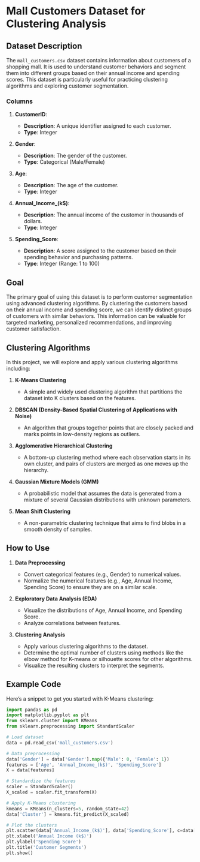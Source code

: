 # Mall Customers Dataset for Clustering Analysis

## Dataset Description

The `mall_customers.csv` dataset contains information about customers of a shopping mall. It is used to understand customer behaviors and segment them into different groups based on their annual income and spending scores. This dataset is particularly useful for practicing clustering algorithms and exploring customer segmentation.

### Columns

1. **CustomerID**: 
   - **Description**: A unique identifier assigned to each customer.
   - **Type**: Integer

2. **Gender**: 
   - **Description**: The gender of the customer.
   - **Type**: Categorical (Male/Female)

3. **Age**: 
   - **Description**: The age of the customer.
   - **Type**: Integer

4. **Annual_Income_(k$)**: 
   - **Description**: The annual income of the customer in thousands of dollars.
   - **Type**: Integer

5. **Spending_Score**: 
   - **Description**: A score assigned to the customer based on their spending behavior and purchasing patterns. 
   - **Type**: Integer (Range: 1 to 100)

## Goal

The primary goal of using this dataset is to perform customer segmentation using advanced clustering algorithms. By clustering the customers based on their annual income and spending score, we can identify distinct groups of customers with similar behaviors. This information can be valuable for targeted marketing, personalized recommendations, and improving customer satisfaction.

## Clustering Algorithms

In this project, we will explore and apply various clustering algorithms including:

1. **K-Means Clustering**
   - A simple and widely used clustering algorithm that partitions the dataset into K clusters based on the features.

2. **DBSCAN (Density-Based Spatial Clustering of Applications with Noise)**
   - An algorithm that groups together points that are closely packed and marks points in low-density regions as outliers.

3. **Agglomerative Hierarchical Clustering**
   - A bottom-up clustering method where each observation starts in its own cluster, and pairs of clusters are merged as one moves up the hierarchy.

4. **Gaussian Mixture Models (GMM)**
   - A probabilistic model that assumes the data is generated from a mixture of several Gaussian distributions with unknown parameters.

5. **Mean Shift Clustering**
   - A non-parametric clustering technique that aims to find blobs in a smooth density of samples.

## How to Use

1. **Data Preprocessing**
   - Convert categorical features (e.g., Gender) to numerical values.
   - Normalize the numerical features (e.g., Age, Annual Income, Spending Score) to ensure they are on a similar scale.

2. **Exploratory Data Analysis (EDA)**
   - Visualize the distributions of Age, Annual Income, and Spending Score.
   - Analyze correlations between features.

3. **Clustering Analysis**
   - Apply various clustering algorithms to the dataset.
   - Determine the optimal number of clusters using methods like the elbow method for K-means or silhouette scores for other algorithms.
   - Visualize the resulting clusters to interpret the segments.

## Example Code

Here’s a snippet to get you started with K-Means clustering:

```python
import pandas as pd
import matplotlib.pyplot as plt
from sklearn.cluster import KMeans
from sklearn.preprocessing import StandardScaler

# Load dataset
data = pd.read_csv('mall_customers.csv')

# Data preprocessing
data['Gender'] = data['Gender'].map({'Male': 0, 'Female': 1})
features = ['Age', 'Annual_Income_(k$)', 'Spending_Score']
X = data[features]

# Standardize the features
scaler = StandardScaler()
X_scaled = scaler.fit_transform(X)

# Apply K-Means clustering
kmeans = KMeans(n_clusters=5, random_state=42)
data['Cluster'] = kmeans.fit_predict(X_scaled)

# Plot the clusters
plt.scatter(data['Annual_Income_(k$)'], data['Spending_Score'], c=data['Cluster'], cmap='viridis')
plt.xlabel('Annual Income (k$)')
plt.ylabel('Spending Score')
plt.title('Customer Segments')
plt.show()
